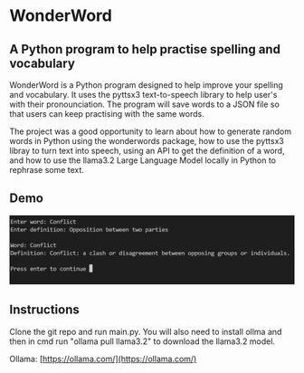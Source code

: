 # WonderWord

## A Python program to help practise spelling and vocabulary
WonderWord is a Python program designed to help improve your spelling and vocabulary. It uses the pyttsx3 text-to-speech library to help user's with their pronounciation. The program will save words to a JSON file so that users can keep practising with the same words.

The project was a good opportunity to learn about how to generate random words in Python using the wonderwords package, how to use the pyttsx3 libray to turn text into speech, using an API to get the definition of a word, and how to use the llama3.2 Large Language Model locally in Python to rephrase some text.

## Demo
![alt text](images/demo.png)

## Instructions
Clone the git repo and run main.py. You will also need to install ollma and then in cmd run "ollama pull llama3.2" to download the llama3.2 model.

Ollama: [https://ollama.com/](https://ollama.com/)